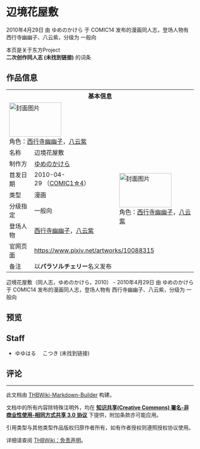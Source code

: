 # 辺境花屋敷

<!-- source html: G:\repos\THBWiki-Markdown-Builder\THBWikiMarkdown\Temp\main\8\8a\ns0%3A%E8%BE%BA%E5%A2%83%E8%8A%B1%E5%B1%8B%E6%95%B7.html -->

2010年4月29日 由 ゆめのかけら 于 COMIC14 发布的漫画同人志，登场人物有 西行寺幽幽子、八云紫，分级为 一般向

本页是关于东方Project  
 **二次创作同人志 (未找到链接)** 的词条

## 作品信息

<table><tbody><tr><th colspan="3">基本信息</th></tr><tr><td class="cover-artwork-mobile" colspan="2"><a href="./文件-辺境花屋敷封面.jpg.md" class="image" title="封面图片"><img alt="封面图片" src="https://upload.thwiki.cc/thumb/2/20/%E8%BE%BA%E5%A2%83%E8%8A%B1%E5%B1%8B%E6%95%B7%E5%B0%81%E9%9D%A2.jpg/140px-%E8%BE%BA%E5%A2%83%E8%8A%B1%E5%B1%8B%E6%95%B7%E5%B0%81%E9%9D%A2.jpg" decoding="async" loading="lazy" width="140" height="92" srcset="https://upload.thwiki.cc/thumb/2/20/%E8%BE%BA%E5%A2%83%E8%8A%B1%E5%B1%8B%E6%95%B7%E5%B0%81%E9%9D%A2.jpg/210px-%E8%BE%BA%E5%A2%83%E8%8A%B1%E5%B1%8B%E6%95%B7%E5%B0%81%E9%9D%A2.jpg 1.5x, https://upload.thwiki.cc/thumb/2/20/%E8%BE%BA%E5%A2%83%E8%8A%B1%E5%B1%8B%E6%95%B7%E5%B0%81%E9%9D%A2.jpg/280px-%E8%BE%BA%E5%A2%83%E8%8A%B1%E5%B1%8B%E6%95%B7%E5%B0%81%E9%9D%A2.jpg 2x" data-file-width="1333" data-file-height="875"></a><div class="cover-char">角色：<a href="./西行寺幽幽子.md" title="西行寺幽幽子">西行寺幽幽子</a>，<a href="./八云紫.md" title="八云紫">八云紫</a></div></td>
</tr><tr><td class="label">名称</td><td colspan="2"> 辺境花屋敷 </td></tr><tr><td class="label">制作方</td><td><a href="./ゆめのかけら.md" title="ゆめのかけら">ゆめのかけら</a></td><td class="cover-artwork" rowspan="5" style="min-width:140px;"><a href="./文件-辺境花屋敷封面.jpg.md" class="image" title="封面图片"><img alt="封面图片" src="https://upload.thwiki.cc/thumb/2/20/%E8%BE%BA%E5%A2%83%E8%8A%B1%E5%B1%8B%E6%95%B7%E5%B0%81%E9%9D%A2.jpg/140px-%E8%BE%BA%E5%A2%83%E8%8A%B1%E5%B1%8B%E6%95%B7%E5%B0%81%E9%9D%A2.jpg" decoding="async" loading="lazy" width="140" height="92" srcset="https://upload.thwiki.cc/thumb/2/20/%E8%BE%BA%E5%A2%83%E8%8A%B1%E5%B1%8B%E6%95%B7%E5%B0%81%E9%9D%A2.jpg/210px-%E8%BE%BA%E5%A2%83%E8%8A%B1%E5%B1%8B%E6%95%B7%E5%B0%81%E9%9D%A2.jpg 1.5x, https://upload.thwiki.cc/thumb/2/20/%E8%BE%BA%E5%A2%83%E8%8A%B1%E5%B1%8B%E6%95%B7%E5%B0%81%E9%9D%A2.jpg/280px-%E8%BE%BA%E5%A2%83%E8%8A%B1%E5%B1%8B%E6%95%B7%E5%B0%81%E9%9D%A2.jpg 2x" data-file-width="1333" data-file-height="875"></a><div class="cover-char">角色：<a href="./西行寺幽幽子.md" title="西行寺幽幽子">西行寺幽幽子</a>，<a href="./八云紫.md" title="八云紫">八云紫</a></div></td>
</tr><tr><td class="label">首发日期</td><td>2010-04-29&#160;（<a href="/展会作品列表?e=COMIC1%234">COMIC1☆4</a>）</td></tr><tr><td class="label">类型</td><td>漫画</td></tr><tr><td class="label">分级指定</td><td>一般向</td></tr><tr><td class="label">登场人物</td><td><a href="./西行寺幽幽子.md" title="西行寺幽幽子">西行寺幽幽子</a>，<a href="./八云紫.md" title="八云紫">八云紫</a></td></tr>
<tr><td class="label">官网页面</td><td colspan="2"><a rel="nofollow" class="external free" href="https://www.pixiv.net/artworks/10088315">https://www.pixiv.net/artworks/10088315</a></td></tr><tr><td class="label">备注</td><td colspan="2">以<b>パラソルチェリー</b>名义发布</td></tr></tbody></table>

辺境花屋敷（同人志，ゆめのかけら，2010） - 2010年4月29日 由 ゆめのかけら 于 COMIC14 发布的漫画同人志，登场人物有 西行寺幽幽子、八云紫，分级为 一般向

## 预览

## Staff
- ゆゆはる　 こつき (未找到链接)


## 评论




---

此文档由 [THBWiki-Markdown-Builder](https://github.com/Delsin-Yu/THBWiki-Markdown-Builder) 构建。

文档中的所有内容除特殊注明外，均在 [**知识共享(Creative Commons) 署名-非商业性使用-相同方式共享 3.0 协议**](https://creativecommons.org/licenses/by-sa/3.0/deed.zh-hans) 下提供，附加条款亦可能应用。

引用类型与其他类型作品版权归原作者所有，如有作者授权则遵照授权协议使用。

详细请查阅 [THBWiki：免责声明](https://thbwiki.cc/THBWiki:%E5%85%8D%E8%B4%A3%E5%A3%B0%E6%98%8E)。

